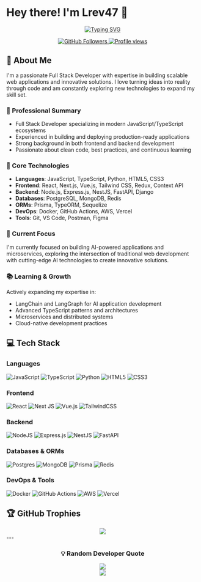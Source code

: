 # Hey there! I'm Lrev47 👋

<div align="center">
  
  [![Typing SVG](https://readme-typing-svg.herokuapp.com?font=Fira+Code&pause=1000&color=2E97F7&center=true&vCenter=true&width=435&lines=Full+Stack+Developer;Open+Source+Enthusiast;Always+Learning+New+Things)](https://git.io/typing-svg)
  
  <p align="center">
    <a href="https://github.com/Lrev47">
      <img src="https://img.shields.io/github/followers/Lrev47?label=Followers&style=social" alt="GitHub Followers">
    </a>
    <a href="https://github.com/Lrev47">
      <img src="https://komarev.com/ghpvc/?username=Lrev47&label=Profile%20views&color=0e75b6&style=flat" alt="Profile views">
    </a>
  </p>
</div>

## 🚀 About Me

I'm a passionate Full Stack Developer with expertise in building scalable web applications and innovative solutions. I love turning ideas into reality through code and am constantly exploring new technologies to expand my skill set.

### 💼 Professional Summary
- Full Stack Developer specializing in modern JavaScript/TypeScript ecosystems
- Experienced in building and deploying production-ready applications
- Strong background in both frontend and backend development
- Passionate about clean code, best practices, and continuous learning

### 🔧 Core Technologies
- **Languages**: JavaScript, TypeScript, Python, HTML5, CSS3
- **Frontend**: React, Next.js, Vue.js, Tailwind CSS, Redux, Context API
- **Backend**: Node.js, Express.js, NestJS, FastAPI, Django
- **Databases**: PostgreSQL, MongoDB, Redis
- **ORMs**: Prisma, TypeORM, Sequelize
- **DevOps**: Docker, GitHub Actions, AWS, Vercel
- **Tools**: Git, VS Code, Postman, Figma

### 🎯 Current Focus
I'm currently focused on building AI-powered applications and microservices, exploring the intersection of traditional web development with cutting-edge AI technologies to create innovative solutions.

### 📚 Learning & Growth
Actively expanding my expertise in:
- LangChain and LangGraph for AI application development
- Advanced TypeScript patterns and architectures
- Microservices and distributed systems
- Cloud-native development practices


## 💻 Tech Stack

### Languages
![JavaScript](https://img.shields.io/badge/javascript-%23323330.svg?style=for-the-badge&logo=javascript&logoColor=%23F7DF1E)
![TypeScript](https://img.shields.io/badge/typescript-%23007ACC.svg?style=for-the-badge&logo=typescript&logoColor=white)
![Python](https://img.shields.io/badge/python-3670A0?style=for-the-badge&logo=python&logoColor=ffdd54)
![HTML5](https://img.shields.io/badge/html5-%23E34C26.svg?style=for-the-badge&logo=html5&logoColor=white)
![CSS3](https://img.shields.io/badge/css3-%231572B6.svg?style=for-the-badge&logo=css3&logoColor=white)

### Frontend
![React](https://img.shields.io/badge/react-%2320232a.svg?style=for-the-badge&logo=react&logoColor=%2361DAFB)
![Next JS](https://img.shields.io/badge/Next-black?style=for-the-badge&logo=next.js&logoColor=white)
![Vue.js](https://img.shields.io/badge/vuejs-%2335495e.svg?style=for-the-badge&logo=vuedotjs&logoColor=%234FC08D)
![TailwindCSS](https://img.shields.io/badge/tailwindcss-%2338B2AC.svg?style=for-the-badge&logo=tailwind-css&logoColor=white)

### Backend
![NodeJS](https://img.shields.io/badge/node.js-6DA55F?style=for-the-badge&logo=node.js&logoColor=white)
![Express.js](https://img.shields.io/badge/express.js-%23404d59.svg?style=for-the-badge&logo=express&logoColor=%2361DAFB)
![NestJS](https://img.shields.io/badge/nestjs-%23E0234E.svg?style=for-the-badge&logo=nestjs&logoColor=white)
![FastAPI](https://img.shields.io/badge/FastAPI-005571?style=for-the-badge&logo=fastapi)

### Databases & ORMs
![Postgres](https://img.shields.io/badge/postgres-%23316192.svg?style=for-the-badge&logo=postgresql&logoColor=white)
![MongoDB](https://img.shields.io/badge/MongoDB-%234ea94b.svg?style=for-the-badge&logo=mongodb&logoColor=white)
![Prisma](https://img.shields.io/badge/Prisma-3982CE?style=for-the-badge&logo=Prisma&logoColor=white)
![Redis](https://img.shields.io/badge/redis-%23DD0031.svg?style=for-the-badge&logo=redis&logoColor=white)

### DevOps & Tools
![Docker](https://img.shields.io/badge/docker-%230db7ed.svg?style=for-the-badge&logo=docker&logoColor=white)
![GitHub Actions](https://img.shields.io/badge/github%20actions-%232671E5.svg?style=for-the-badge&logo=githubactions&logoColor=white)
![AWS](https://img.shields.io/badge/AWS-%23FF9900.svg?style=for-the-badge&logo=amazon-aws&logoColor=white)
![Vercel](https://img.shields.io/badge/vercel-%23000000.svg?style=for-the-badge&logo=vercel&logoColor=white)

## 🏆 GitHub Trophies

<div align="center">
  <img src="https://github-profile-trophy.vercel.app/?username=Lrev47&theme=tokyonight&no-frame=false&no-bg=false&margin-w=4&row=2&column=4" />
</div>
---

<div align="center">
  <h3>💡 Random Developer Quote</h3>
  <img src="https://quotes-github-readme.vercel.app/api?type=horizontal&theme=tokyonight" />
</div>

<div align="center">
  <img src="https://capsule-render.vercel.app/api?type=waving&color=gradient&height=100&section=footer" />
</div>